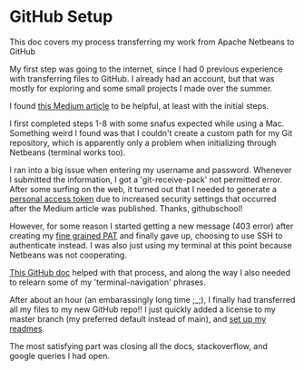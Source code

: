 # GitHub Setup

This doc covers my process transferring my work from Apache Netbeans to GitHub

My first step was going to the internet, since I had 0 previous experience with transferring files to GitHub.
I already had an account, but that was mostly for exploring and some small projects I made over the summer.

I found [this Medium article](https://mauricemuteti2015.medium.com/how-to-upload-push-add-netbeans-java-project-to-github-d3c098922663) to be helpful, at least with the initial steps.

I first completed steps 1-8 with some snafus expected while using a Mac. Something weird I found was that I couldn't create a custom path for my Git repository, which is apparently only a problem when initializing through Netbeans (terminal works too).

I ran into a big issue when entering my username and password. Whenever I submitted the information, I got a 'git-receive-pack' not permitted error. After some surfing on the web, it turned out that I needed to generate a [personal access token](https://github.com/githubschool/foundations-4-28-15/issues/11) due to increased security settings that occurred after the Medium article was published. Thanks, githubschool!

However, for some reason I started getting a new message (403 error) after creating my [fine grained PAT](https://docs.github.com/en/authentication/keeping-your-account-and-data-secure/managing-your-personal-access-tokens) and finally gave up, choosing to use SSH to authenticate instead. I was also just using my terminal at this point because Netbeans was not cooperating.

[This GitHub doc](https://docs.github.com/en/authentication/connecting-to-github-with-ssh/generating-a-new-ssh-key-and-adding-it-to-the-ssh-agent) helped with that process, and along the way I also needed to relearn some of my 'terminal-navigation' phrases.

After about an hour (an embarassingly long time ;_;), I finally had transferred all my files to my new GitHub repo!! I just quickly added a license to my master branch (my preferred default instead of main), and [set up my readmes](https://docs.github.com/en/get-started/writing-on-github/getting-started-with-writing-and-formatting-on-github/basic-writing-and-formatting-syntax). 

The most satisfying part was closing all the docs, stackoverflow, and google queries I had open.











